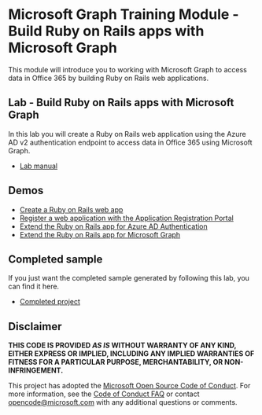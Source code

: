 # Microsoft Graph Training Module - Build Ruby on Rails apps with Microsoft Graph

This module will introduce you to working with Microsoft Graph to access data in Office 365 by building Ruby on Rails web applications.

## Lab - Build Ruby on Rails apps with Microsoft Graph

In this lab you will create a Ruby on Rails web application using the Azure AD v2 authentication endpoint to access data in Office 365 using Microsoft Graph.

- [Lab manual](./Lab.md)

## Demos

- [Create a Ruby on Rails web app](Demos/01-create-app)
- [Register a web application with the Application Registration Portal](Demos/02-arp-app)
- [Extend the Ruby on Rails app for Azure AD Authentication](Demos/03-add-aad-auth)
- [Extend the Ruby on Rails app for Microsoft Graph](Demos/04-add-msgraph)

## Completed sample

If you just want the completed sample generated by following this lab, you can find it here.

- [Completed project](Demos/04-add-msgraph/graph-tutorial)

## Disclaimer

**THIS CODE IS PROVIDED *AS IS* WITHOUT WARRANTY OF ANY KIND, EITHER EXPRESS OR IMPLIED, INCLUDING ANY IMPLIED WARRANTIES OF FITNESS FOR A PARTICULAR PURPOSE, MERCHANTABILITY, OR NON-INFRINGEMENT.**

This project has adopted the [Microsoft Open Source Code of Conduct](https://opensource.microsoft.com/codeofconduct/). For more information, see the [Code of Conduct FAQ](https://opensource.microsoft.com/codeofconduct/faq/) or contact [opencode@microsoft.com](mailto:opencode@microsoft.com) with any additional questions or comments.